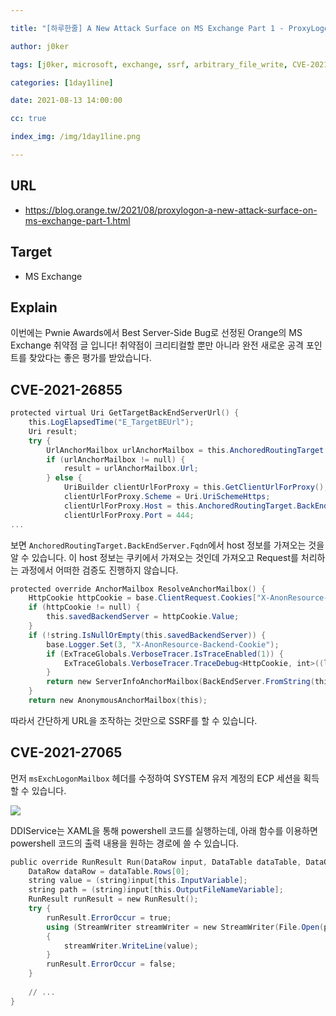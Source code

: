 ```yaml
---

title: "[하루한줄] A New Attack Surface on MS Exchange Part 1 - ProxyLogon!"

author: j0ker

tags: [j0ker, microsoft, exchange, ssrf, arbitrary_file_write, CVE-2021-26855, CVE-2021-27065] 

categories: [1day1line] 

date: 2021-08-13 14:00:00 

cc: true

index_img: /img/1day1line.png

---
```


## URL

- https://blog.orange.tw/2021/08/proxylogon-a-new-attack-surface-on-ms-exchange-part-1.html

## Target

- MS Exchange

  

## Explain

이번에는 Pwnie Awards에서 Best Server-Side Bug로 선정된 Orange의 MS Exchange 취약점 글 입니다! 취약점이 크리티컬할 뿐만 아니라 완전 새로운 공격 포인트를 찾았다는 좋은 평가를 받았습니다.

## CVE-2021-26855

```powershell
protected virtual Uri GetTargetBackEndServerUrl() {
    this.LogElapsedTime("E_TargetBEUrl");
    Uri result;
    try {
        UrlAnchorMailbox urlAnchorMailbox = this.AnchoredRoutingTarget.AnchorMailbox as UrlAnchorMailbox;
        if (urlAnchorMailbox != null) {
            result = urlAnchorMailbox.Url;
        } else {
            UriBuilder clientUrlForProxy = this.GetClientUrlForProxy();
            clientUrlForProxy.Scheme = Uri.UriSchemeHttps;
            clientUrlForProxy.Host = this.AnchoredRoutingTarget.BackEndServer.Fqdn; //here
            clientUrlForProxy.Port = 444;
...
```

보면 `AnchoredRoutingTarget.BackEndServer.Fqdn`에서 host 정보를 가져오는 것을 알 수 있습니다. 이 host 정보는 쿠키에서 가져오는 것인데 가져오고 Request를 처리하는 과정에서 어떠한 검증도 진행하지 않습니다.

```powershell
protected override AnchorMailbox ResolveAnchorMailbox() {
    HttpCookie httpCookie = base.ClientRequest.Cookies["X-AnonResource-Backend"];
    if (httpCookie != null) {
        this.savedBackendServer = httpCookie.Value;
    }
    if (!string.IsNullOrEmpty(this.savedBackendServer)) {
        base.Logger.Set(3, "X-AnonResource-Backend-Cookie");
        if (ExTraceGlobals.VerboseTracer.IsTraceEnabled(1)) {
            ExTraceGlobals.VerboseTracer.TraceDebug<HttpCookie, int>((long)this.GetHashCode(), "[OwaResourceProxyRequestHandler::ResolveAnchorMailbox]: AnonResourceBackend cookie used: {0}; context {1}.", httpCookie, base.TraceContext);
        }
        return new ServerInfoAnchorMailbox(BackEndServer.FromString(this.savedBackendServer), this);  //here
    }
    return new AnonymousAnchorMailbox(this);
```

따라서 간단하게 URL을 조작하는 것만으로 SSRF를 할 수 있습니다.

## CVE-2021-27065

먼저 `msExchLogonMailbox` 헤더를 수정하여 SYSTEM 유저 계정의 ECP 세션을 획득할 수 있습니다.

![](https://1.bp.blogspot.com/-FFb5p1z14TE/YQz_1xyoTNI/AAAAAAAAE3s/9mcld7lD76kPK_3OdE5cJeYIn0t_KcSowCPcBGAYYCw/s2048/upload_1a0b42f94b1e337c5937fc77ff058f0c.png)

DDIService는 XAML을 통해 powershell 코드를 실행하는데, 아래 함수를 이용하면 powershell 코드의 출력 내용을 원하는 경로에 쓸 수 있습니다.

```powershell
public override RunResult Run(DataRow input, DataTable dataTable, DataObjectStore store, Type codeBehind, Workflow.UpdateTableDelegate updateTableDelegate) {
    DataRow dataRow = dataTable.Rows[0];
    string value = (string)input[this.InputVariable];
    string path = (string)input[this.OutputFileNameVariable];
    RunResult runResult = new RunResult();
    try {
        runResult.ErrorOccur = true;
        using (StreamWriter streamWriter = new StreamWriter(File.Open(path, FileMode.CreateNew)))
        {
            streamWriter.WriteLine(value);
        }
        runResult.ErrorOccur = false;
    }
    
    // ...
}
```
